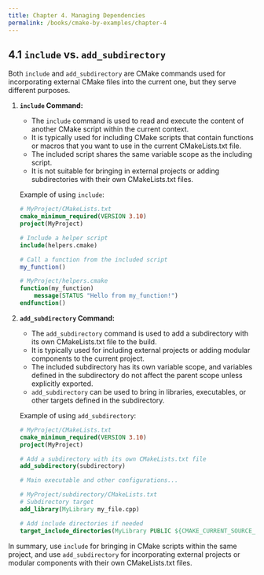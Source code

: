 ```yaml
---
title: Chapter 4. Managing Dependencies
permalink: /books/cmake-by-examples/chapter-4
---
```


## 4.1 `include`  vs. `add_subdirectory`

Both `include` and `add_subdirectory` are CMake commands used for incorporating external CMake files into the current one, but they serve different purposes.

1. **`include` Command:**
   - The `include` command is used to read and execute the content of another CMake script within the current context.
   - It is typically used for including CMake scripts that contain functions or macros that you want to use in the current CMakeLists.txt file.
   - The included script shares the same variable scope as the including script.
   - It is not suitable for bringing in external projects or adding subdirectories with their own CMakeLists.txt files.

   Example of using `include`:

   ```cmake
   # MyProject/CMakeLists.txt
   cmake_minimum_required(VERSION 3.10)
   project(MyProject)

   # Include a helper script
   include(helpers.cmake)

   # Call a function from the included script
   my_function()
   ```

   ```cmake
   # MyProject/helpers.cmake
   function(my_function)
       message(STATUS "Hello from my_function!")
   endfunction()
   ```

2. **`add_subdirectory` Command:**
   - The `add_subdirectory` command is used to add a subdirectory with its own CMakeLists.txt file to the build.
   - It is typically used for including external projects or adding modular components to the current project.
   - The included subdirectory has its own variable scope, and variables defined in the subdirectory do not affect the parent scope unless explicitly exported.
   - `add_subdirectory` can be used to bring in libraries, executables, or other targets defined in the subdirectory.

   Example of using `add_subdirectory`:

   ```cmake
   # MyProject/CMakeLists.txt
   cmake_minimum_required(VERSION 3.10)
   project(MyProject)

   # Add a subdirectory with its own CMakeLists.txt file
   add_subdirectory(subdirectory)

   # Main executable and other configurations...
   ```

   ```cmake
   # MyProject/subdirectory/CMakeLists.txt
   # Subdirectory target
   add_library(MyLibrary my_file.cpp)

   # Add include directories if needed
   target_include_directories(MyLibrary PUBLIC ${CMAKE_CURRENT_SOURCE_DIR})
   ```

In summary, use `include` for bringing in CMake scripts within the same project, and use `add_subdirectory` for incorporating external projects or modular components with their own CMakeLists.txt files.
